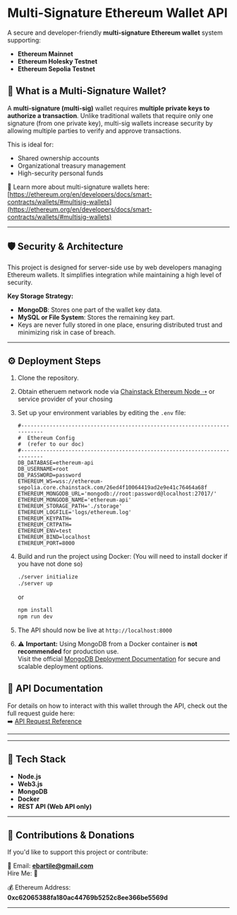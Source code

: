# Multi-Signature Ethereum Wallet API

A secure and developer-friendly **multi-signature Ethereum wallet** system supporting:

- **Ethereum Mainnet**
- **Ethereum Holesky Testnet**
- **Ethereum Sepolia Testnet**

## 🔐 What is a Multi-Signature Wallet?

A **multi-signature (multi-sig)** wallet requires **multiple private keys to authorize a transaction**. Unlike traditional wallets that require only one signature (from one private key), multi-sig wallets increase security by allowing multiple parties to verify and approve transactions.

This is ideal for:
- Shared ownership accounts
- Organizational treasury management
- High-security personal funds

📖 Learn more about multi-signature wallets here: [https://ethereum.org/en/developers/docs/smart-contracts/wallets/#multisig-wallets](https://ethereum.org/en/developers/docs/smart-contracts/wallets/#multisig-wallets)

---

## 🛡️ Security & Architecture

This project is designed for server-side use by web developers managing Ethereum wallets. It simplifies integration while maintaining a high level of security.

**Key Storage Strategy:**
- **MongoDB**: Stores one part of the wallet key data.
- **MySQL or File System**: Stores the remaining key part.
- Keys are never fully stored in one place, ensuring distributed trust and minimizing risk in case of breach.

---

## ⚙️ Deployment Steps

1. Clone the repository.

2. Obtain etheruem network node via [Chainstack Ethereum Node ➝](./docs/CHAINSTACK_DEPLOY.md) or service provider of your chosing

3. Set up your environment variables by editing the `.env` file:

    ```env
    #--------------------------------------------------------------------------
    #  Ethereum Config
    #  (refer to our doc)
    #--------------------------------------------------------------------------
    DB_DATABASE=ethereum-api
    DB_USERNAME=root
    DB_PASSWORD=password
    ETHEREUM_WS=wss://ethereum-sepolia.core.chainstack.com/26ed4f10064419ad2e9e41c76464a68f
    ETHEREUM_MONGODB_URL='mongodb://root:password@localhost:27017/'
    ETHEREUM_MONGODB_NAME='ethereum-api'
    ETHEREUM_STORAGE_PATH='./storage'
    ETHEREUM_LOGFILE='logs/ethereum.log'
    ETHEREUM_KEYPATH=
    ETHEREUM_CRTPATH=
    ETHEREUM_ENV=test
    ETHEREUM_BIND=localhost
    ETHEREUM_PORT=8000
    ```

3. Build and run the project using Docker: (You will need to install docker if you have not done so)

    ```bash
    ./server initialize
    ./server up
    ```

    or 

    ```bash
    npm install
    npm run dev
    ```

4. The API should now be live at `http://localhost:8000`


5. ⚠️ **Important:** Using MongoDB from a Docker container is **not recommended** for production use.  
   Visit the official [MongoDB Deployment Documentation](https://www.mongodb.com/docs/manual/administration/install-community/) for secure and scalable deployment options.

## 📡 API Documentation

For details on how to interact with this wallet through the API, check out the full request guide here:  
➡️ [API Request Reference](./docs/API_REQUESTS.md)

---

---

## 🧰 Tech Stack

- **Node.js**
- **Web3.js**
- **MongoDB**
- **Docker**
- **REST API (Web API only)**

---

## 🙌 Contributions & Donations

If you'd like to support this project or contribute:

📧 Email: **ebartile@gmail.com**  
Hire Me: 🙌 

💰 Ethereum Address: **0xc62065388fa180ac44769b5252c8ee366be5569d**

---

